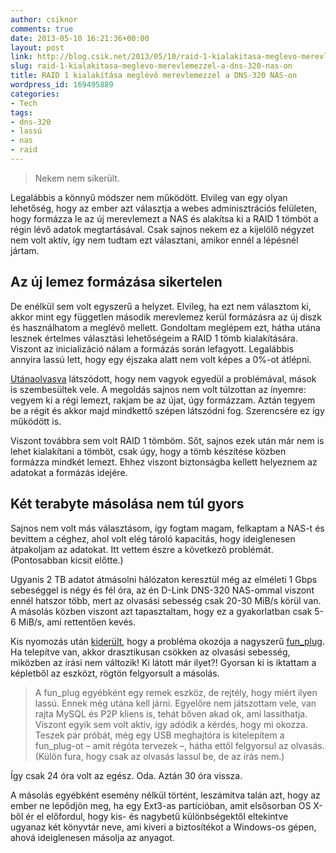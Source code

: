 ```yaml
---
author: csiknor
comments: true
date: 2013-05-10 16:21:36+00:00
layout: post
link: http://blog.csik.net/2013/05/10/raid-1-kialakitasa-meglevo-merevlemezzel-a-dns-320-nas-on/
slug: raid-1-kialakitasa-meglevo-merevlemezzel-a-dns-320-nas-on
title: RAID 1 kialakítása meglévő merevlemezzel a DNS-320 NAS-on
wordpress_id: 169495889
categories:
- Tech
tags:
- dns-320
- lassú
- nas
- raid
---
```


<blockquote>Nekem nem sikerült.</blockquote>


Legalábbis a könnyű módszer nem működött. Elvileg van egy olyan lehetőség, hogy az ember azt választja a webes adminisztrációs felületen, hogy formázza le az új merevlemezt a NAS és alakítsa ki a RAID 1 tömböt a régin lévő adatok megtartásával. Csak sajnos nekem ez a kijelölő négyzet nem volt aktív, így nem tudtam ezt választani, amikor ennél a lépésnél jártam.


## Az új lemez formázása sikertelen


De enélkül sem volt egyszerű a helyzet. Elvileg, ha ezt nem választom ki, akkor mint egy független második merevlemez kerül formázásra az új diszk és használhatom a meglévő mellett. Gondoltam meglépem ezt, hátha utána lesznek értelmes választási lehetőségeim a RAID 1 tömb kialakítására. Viszont az inicializáció nálam a formázás során lefagyott. Legalábbis annyira lassú lett, hogy egy éjszaka alatt nem volt képes a 0%-ot átlépni.

[Utánaolvasva](http://forums.dlink.com/index.php?topic=39044.0) látszódott, hogy nem vagyok egyedül a problémával, mások is szembesültek vele. A megoldás sajnos nem volt túlzottan az ínyemre: vegyem ki a régi lemezt, rakjam be az újat, úgy formázzam. Aztán tegyem be a régit és akkor majd mindkettő szépen látszódni fog. Szerencsére ez így működött is.

Viszont továbbra sem volt RAID 1 tömböm. Sőt, sajnos ezek után már nem is lehet kialakítani a tömböt, csak úgy, hogy a tömb készítése közben formázza mindkét lemezt. Ehhez viszont biztonságba kellett helyeznem az adatokat a formázás idejére.


## Két terabyte másolása nem túl gyors


Sajnos nem volt más választásom, így fogtam magam, felkaptam a NAS-t és bevittem a céghez, ahol volt elég tároló kapacitás, hogy ideiglenesen átpakoljam az adatokat. Itt vettem észre a következő problémát. (Pontosabban kicsit előtte.)

Ugyanis 2 TB adatot átmásolni hálózaton keresztül még az elméleti 1 Gbps sebeséggel is négy és fél óra, az én D-Link DNS-320 NAS-ommal viszont ennél hatszor több, mert az olvasási sebesség csak 20-30 MiB/s körül van. A másolás közben viszont azt tapasztaltam, hogy ez a gyakorlatban csak 5-6 MiB/s, ami rettentően kevés.

Kis nyomozás után [kiderült](http://prohardver.hu/tema/dns-320/hsz_292-292.html), hogy a probléma okozója a nagyszerű [fun_plug](http://blog.csik.net/2011/11/20/nas-parancssoros-hozzaferes/). Ha telepítve van, akkor drasztikusan csökken az olvasási sebesség, miközben az írási nem változik! Ki látott már ilyet?! Gyorsan ki is iktattam a képletből az eszközt, rögtön felgyorsult a másolás.


<blockquote>A fun_plug egyébként egy remek eszköz, de rejtély, hogy miért ilyen lassú. Ennek még utána kell járni. Egyelőre nem játszottam vele, van rajta MySQL és P2P kliens is, tehát bőven akad ok, ami lassíthatja. Viszont egyik sem volt aktív, így adódik a kérdés, hogy mi okozza. Teszek pár próbát, még egy USB meghajtóra is kitelepítem a fun_plug-ot – amit régóta tervezek –, hátha ettől felgyorsul az olvasás. (Külön fura, hogy csak az olvasás lassul be, de az írás nem.)</blockquote>


Így csak 24 óra volt az egész. Oda. Aztán 30 óra vissza.

A másolás egyébként esemény nélkül történt, leszámítva talán azt, hogy az ember ne lepődjön meg, ha egy Ext3-as partícióban, amit elsősorban OS X-ből ér el előfordul, hogy kis- és nagybetű különbségektől eltekintve ugyanaz két könyvtár neve, ami kiveri a biztosítékot a Windows-os gépen, ahová ideiglenesen másolja az anyagot.

